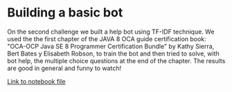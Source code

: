 # Building a basic bot

On the second challenge we built a help bot using TF-IDF technique. We used the the first chapter of the JAVA 8 OCA guide certification book:  "OCA-OCP Java SE 8 Programmer Certification Bundle" by Kathy Sierra, Bert Bates y Elisabeth Robson, to train the bot and then tried to solve, with bot help, the multiple choice questions at the end of the chapter. The results are good in general and funny to watch!

[Link to notebook file](bot_asistente_OCA_Java8.ipynb)
